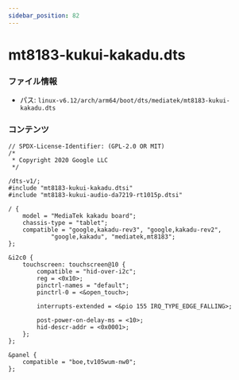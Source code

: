 ```yaml
---
sidebar_position: 82
---
```

# mt8183-kukui-kakadu.dts

### ファイル情報

- パス: `linux-v6.12/arch/arm64/boot/dts/mediatek/mt8183-kukui-kakadu.dts`

### コンテンツ

```dts
// SPDX-License-Identifier: (GPL-2.0 OR MIT)
/*
 * Copyright 2020 Google LLC
 */

/dts-v1/;
#include "mt8183-kukui-kakadu.dtsi"
#include "mt8183-kukui-audio-da7219-rt1015p.dtsi"

/ {
	model = "MediaTek kakadu board";
	chassis-type = "tablet";
	compatible = "google,kakadu-rev3", "google,kakadu-rev2",
			"google,kakadu", "mediatek,mt8183";
};

&i2c0 {
	touchscreen: touchscreen@10 {
		compatible = "hid-over-i2c";
		reg = <0x10>;
		pinctrl-names = "default";
		pinctrl-0 = <&open_touch>;

		interrupts-extended = <&pio 155 IRQ_TYPE_EDGE_FALLING>;

		post-power-on-delay-ms = <10>;
		hid-descr-addr = <0x0001>;
	};
};

&panel {
	compatible = "boe,tv105wum-nw0";
};

```
